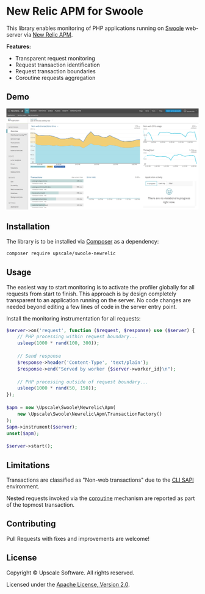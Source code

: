 New Relic APM for Swoole
========================

This library enables monitoring of PHP applications running on [Swoole](https://www.swoole.co.uk/) web-server via [New Relic APM](https://newrelic.com/).

**Features:**
- Transparent request monitoring
- Request transaction identification
- Request transaction boundaries
- Coroutine requests aggregation

## Demo

![New Relic APM dashboard](docs/img/newrelic_apm_swoole.png)

## Installation

The library is to be installed via [Composer](https://getcomposer.org/) as a dependency:
```bash
composer require upscale/swoole-newrelic
```

## Usage

The easiest way to start monitoring is to activate the profiler globally for all requests from start to finish.
This approach is by design completely transparent to an application running on the server.
No code changes are needed beyond editing a few lines of code in the server entry point.

Install the monitoring instrumentation for all requests:
```php
$server->on('request', function ($request, $response) use ($server) {
    // PHP processing within request boundary...
    usleep(1000 * rand(100, 300));
    
    // Send response
    $response->header('Content-Type', 'text/plain');
    $response->end("Served by worker {$server->worker_id}\n");
    
    // PHP processing outside of request boundary...
    usleep(1000 * rand(50, 150));
});

$apm = new \Upscale\Swoole\Newrelic\Apm(
    new \Upscale\Swoole\Newrelic\Apm\TransactionFactory()
);
$apm->instrument($server);
unset($apm);

$server->start();
```

## Limitations

Transactions are classified as "Non-web transactions" due to the [CLI SAPI](https://www.php.net/manual/en/features.commandline.introduction.php) environment.
  
Nested requests invoked via the [coroutine](https://www.swoole.co.uk/coroutine) mechanism are reported as part of the topmost transaction.

## Contributing

Pull Requests with fixes and improvements are welcome!

## License

Copyright © Upscale Software. All rights reserved.

Licensed under the [Apache License, Version 2.0](http://www.apache.org/licenses/LICENSE-2.0).